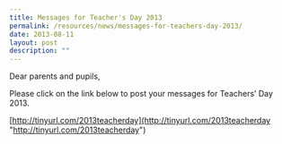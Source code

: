 ```yaml
---
title: Messages for Teacher's Day 2013
permalink: /resources/news/messages-for-teachers-day-2013/
date: 2013-08-11
layout: post
description: ""
---
```

Dear parents and pupils,

Please click on the link below to post your messages for Teachers’ Day 2013.

[http://tinyurl.com/2013teacherday](http://tinyurl.com/2013teacherday "http://tinyurl.com/2013teacherday")
